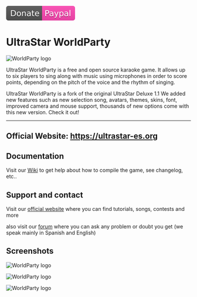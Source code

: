 [![PayPal Donation](https://github.com/Daniel20Ultrastar-es/WorldParty-testing/blob/master/promo/Donate-Paypal.svg)](https://www.paypal.com/cgi-bin/webscr?item_name=Ultrastar+Espa%f1a+&cmd=_donations&currency_code=EUR&business=donaciones%40ultrastar-es.org)

# UltraStar WorldParty


![WorldParty logo](https://github.com/Daniel20Ultrastar-es/usdxworldparty/blob/master/promo/Worldparty%20logo.png)

UltraStar WorldParty is a free and open source karaoke game.  It allows
up to six players to sing along with music using microphones in order to
score points, depending on the pitch of the voice and the rhythm of
singing.

UltraStar WorldParty is a fork of the original UltraStar Deluxe 1.1
We added new features such as new selection song, avatars, themes,
skins, font, improved camera and mouse support, thousands of new options
come with this new version. Check it out!

-----------------
Official Website:  https://ultrastar-es.org
-----------------

## Documentation
Visit our [Wiki](https://github.com/ultrastares/ultrastar-worldparty/wiki) to get help about how to compile the game, see changelog, etc..

## Support and contact
Visit our [official website](https://ultrastar-es.org) where you can find tutorials, songs, contests and more

also visit our [forum](https://ultrastar-es.org/foro) where you can ask any problem or doubt you get (we speak mainly in Spanish and English)

## Screenshots
![WorldParty logo](https://github.com/Daniel20Ultrastar-es/usdxworldparty/blob/master/promo/promocion1.gif)

![WorldParty logo](https://github.com/Daniel20Ultrastar-es/usdxworldparty/blob/master/promo/promocion2.gif)

![WorldParty logo](https://github.com/Daniel20Ultrastar-es/usdxworldparty/blob/master/promo/promocion3.gif)
